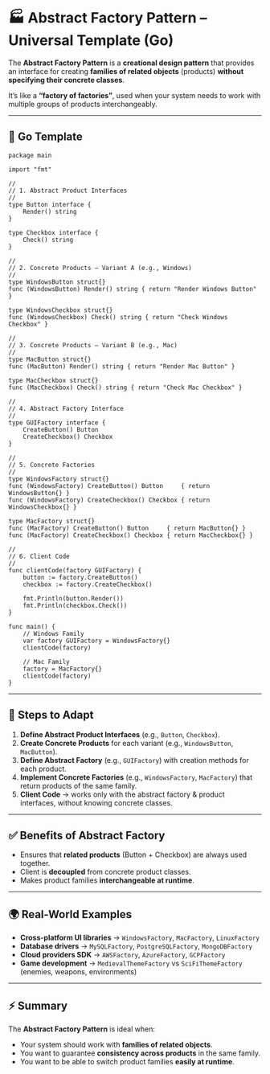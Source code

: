 # 🏭 Abstract Factory Pattern – Universal Template (Go)

The **Abstract Factory Pattern** is a **creational design pattern** that provides an interface for creating **families of related objects** (products) **without specifying their concrete classes**.  

It’s like a **“factory of factories”**, used when your system needs to work with multiple groups of products interchangeably.

---

## 📄 Go Template

```
package main

import "fmt"

//
// 1. Abstract Product Interfaces
//
type Button interface {
    Render() string
}

type Checkbox interface {
    Check() string
}

//
// 2. Concrete Products – Variant A (e.g., Windows)
//
type WindowsButton struct{}
func (WindowsButton) Render() string { return "Render Windows Button" }

type WindowsCheckbox struct{}
func (WindowsCheckbox) Check() string { return "Check Windows Checkbox" }

//
// 3. Concrete Products – Variant B (e.g., Mac)
//
type MacButton struct{}
func (MacButton) Render() string { return "Render Mac Button" }

type MacCheckbox struct{}
func (MacCheckbox) Check() string { return "Check Mac Checkbox" }

//
// 4. Abstract Factory Interface
//
type GUIFactory interface {
    CreateButton() Button
    CreateCheckbox() Checkbox
}

//
// 5. Concrete Factories
//
type WindowsFactory struct{}
func (WindowsFactory) CreateButton() Button     { return WindowsButton{} }
func (WindowsFactory) CreateCheckbox() Checkbox { return WindowsCheckbox{} }

type MacFactory struct{}
func (MacFactory) CreateButton() Button     { return MacButton{} }
func (MacFactory) CreateCheckbox() Checkbox { return MacCheckbox{} }

//
// 6. Client Code
//
func clientCode(factory GUIFactory) {
    button := factory.CreateButton()
    checkbox := factory.CreateCheckbox()

    fmt.Println(button.Render())
    fmt.Println(checkbox.Check())
}

func main() {
    // Windows Family
    var factory GUIFactory = WindowsFactory{}
    clientCode(factory)

    // Mac Family
    factory = MacFactory{}
    clientCode(factory)
}
```

---

## 📌 Steps to Adapt

1. **Define Abstract Product Interfaces** (e.g., `Button`, `Checkbox`).  
2. **Create Concrete Products** for each variant (e.g., `WindowsButton`, `MacButton`).  
3. **Define Abstract Factory** (e.g., `GUIFactory`) with creation methods for each product.  
4. **Implement Concrete Factories** (e.g., `WindowsFactory`, `MacFactory`) that return products of the same family.  
5. **Client Code** → works only with the abstract factory & product interfaces, without knowing concrete classes.  

---

## ✅ Benefits of Abstract Factory

- Ensures that **related products** (Button + Checkbox) are always used together.  
- Client is **decoupled** from concrete product classes.  
- Makes product families **interchangeable at runtime**.  

---

## 🌍 Real-World Examples

- **Cross-platform UI libraries** → `WindowsFactory`, `MacFactory`, `LinuxFactory`  
- **Database drivers** → `MySQLFactory`, `PostgreSQLFactory`, `MongoDBFactory`  
- **Cloud providers SDK** → `AWSFactory`, `AzureFactory`, `GCPFactory`  
- **Game development** → `MedievalThemeFactory` vs `SciFiThemeFactory` (enemies, weapons, environments)  

---

## ⚡ Summary

The **Abstract Factory Pattern** is ideal when:  
- Your system should work with **families of related objects**.  
- You want to guarantee **consistency across products** in the same family.  
- You want to be able to switch product families **easily at runtime**.  
